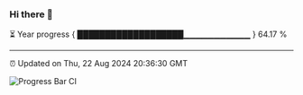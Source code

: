 ### Hi there 👋

⏳ Year progress { ███████████████████▁▁▁▁▁▁▁▁▁▁▁ } 64.17 %

---

⏰ Updated on Thu, 22 Aug 2024 20:36:30 GMT

![Progress Bar CI](https://github.com/IshwaranRudhara/GIT-ACTION/workflows/Progress%20Bar%20CI/badge.svg)
